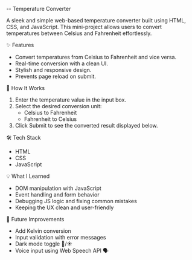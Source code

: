-- Temperature Converter

A sleek and simple web-based temperature converter built using HTML, CSS, and JavaScript. This mini-project allows users to convert temperatures between Celsius and Fahrenheit effortlessly.

✨ Features

- Convert temperatures from Celsius to Fahrenheit and vice versa.
- Real-time conversion with a clean UI.
- Stylish and responsive design.
- Prevents page reload on submit.

🚀 How It Works

1. Enter the temperature value in the input box.
2. Select the desired conversion unit:
   - Celsius to Fahrenheit
   - Fahrenheit to Celsius
3. Click Submit to see the converted result displayed below.


🛠️ Tech Stack

- HTML
- CSS
- JavaScript

💡 What I Learned

- DOM manipulation with JavaScript
- Event handling and form behavior
- Debugging JS logic and fixing common mistakes
- Keeping the UX clean and user-friendly

 🧠 Future Improvements

- Add Kelvin conversion
- Input validation with error messages
- Dark mode toggle 🌙/☀️
- Voice input using Web Speech API 🗣️



